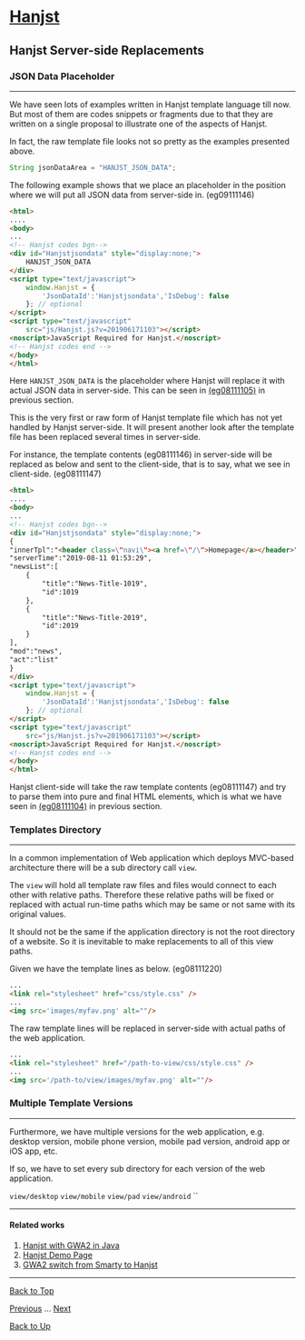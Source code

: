 # [Hanjst](/hanjst/index)
## Hanjst Server-side Replacements
### JSON Data Placeholder
---
We have seen lots of examples written in Hanjst template language till now. But most of them are codes snippets or fragments due to that they are written on a single proposal to illustrate one of the aspects of Hanjst.

In fact, the raw template file looks not so pretty as the examples presented above.

```java
String jsonDataArea = "HANJST_JSON_DATA";
```

The following example shows that we place an placeholder in the position where we will put all JSON data from server-side in. (eg09111146)

```html
<html>
....
<body>
...
<!-- Hanjst codes bgn-->
<div id="Hanjstjsondata" style="display:none;">
	HANJST_JSON_DATA
</div>
<script type="text/javascript">
    window.Hanjst = {
	    'JsonDataId':'Hanjstjsondata','IsDebug': false
    }; // optional
</script>
<script type="text/javascript" 
	src="js/Hanjst.js?v=201906171103"></script>
<noscript>JavaScript Required for Hanjst.</noscript>
<!-- Hanjst codes end -->
</body>
</html>
```

Here `HANJST_JSON_DATA` is the placeholder where Hanjst will replace it with actual JSON data in server-side. This can be seen in [(eg08111105)](./hanjst-class) in previous section.

This is the very first or raw form of Hanjst template file which has not yet handled by Hanjst server-side. It will present another look after the template file has been replaced several times in server-side.

For instance, the template contents (eg08111146) in server-side will be replaced as below and sent to the client-side, that is to say, what we see in client-side. (eg08111147)

```html
<html>
....
<body>
...
<!-- Hanjst codes bgn-->
<div id="Hanjstjsondata" style="display:none;">
{
"innerTpl":"<header class=\"navi\"><a href=\"/\">Homepage</a></header>",
"serverTime":"2019-08-11 01:53:29",
"newsList":[
	{
		"title":"News-Title-1019",
		"id":1019
	},
	{
		"title":"News-Title-2019",
		"id":2019
	}
],
"mod":"news",
"act":"list"
}
</div>
<script type="text/javascript">
    window.Hanjst = {
	    'JsonDataId':'Hanjstjsondata','IsDebug': false
    }; // optional
</script>
<script type="text/javascript" 
	src="js/Hanjst.js?v=201906171103"></script>
<noscript>JavaScript Required for Hanjst.</noscript>
<!-- Hanjst codes end -->
</body>
</html>
```

Hanjst client-side will take the raw template contents (eg08111147) and try to parse them into pure and final HTML elements, which is what we have seen in [(eg08111104)](./hanjst-class) in previous section.
  

### Templates Directory
---
In a common implementation of Web application which deploys MVC-based architecture there will be a sub directory call `view`.

The `view` will hold all template raw files and files would connect to each other with relative paths. Therefore these relative paths will be fixed or replaced with actual run-time paths which may be same or not same with its original values.

It should not be the same if the application directory is not the root directory of a website. So it is inevitable to make replacements to all of this view paths.

Given we have the template lines as below. (eg08111220)

```html
...
<link rel="stylesheet" href="css/style.css" />
...
<img src='images/myfav.png' alt=""/>

```

The raw template lines will be replaced in server-side with actual paths of the web application.

```html
...
<link rel="stylesheet" href="/path-to-view/css/style.css" />
...
<img src='/path-to/view/images/myfav.png' alt=""/>

```



### Multiple Template Versions
---
Furthermore, we have multiple versions for the web application, e.g. desktop version, mobile phone version, mobile pad version, android app or iOS app, etc.

If so, we have to set every sub directory for each version of the web application.

`view/desktop`
`view/mobile`
`view/pad`
`view/android`
`` 

---

#### Related works

1. [Hanjst with GWA2 in Java](https://github.com/wadelau/GWA2/tree/master/java)
2. [Hanjst Demo Page](https://ufqi.com/dev/hanjst/)
3. [GWA2 switch from Smarty to Hanjst](https://ufqi.com/blog/gwa2-8-years-with-smarty-to-hanjst/)

---

[Back to Top](/hanjst/hanjst-function-replacement)

[Previous](./hanjst-class) ... [Next](./)

[Back to Up](/hanjst/index)

<!--stackedit_data:
eyJoaXN0b3J5IjpbLTg3ODcwMTM4Niw0NjA1ODIwNjMsMTU2Nj
gxMDcxNywtODI2NjE3MDc0XX0=
-->